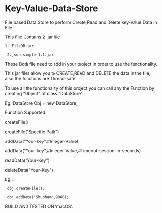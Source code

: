 # Key-Value-Data-Store
File based Data Store to perform Create,Read and Delete key-Value Data in File

This File Contains 2 .jar file
     
	1. FileDB.jar
	
     2.json-simple-1.1.jar
 
 
These Both file need to add in your project in order to use the functionality.

This jar files allow you to CREATE,READ and DELETE the data in the file, also the functions are Thread-safe.

To use all the functionality of this project you can call any the Function by creating "Object" of class "DataStore".

Eg:
     DataStore Obj = new DataStore;
     
     
Function Supported:


createFile()

createFile("Specific Path")


addData("Your-key",#Integer-Value)

addData("Your-key",#Integer-Value,#Timeout-session-in-seconds)


readData("Your-Key")


deleteData("Your-Key")


Eg.: 

     obj.createFile();

     obj.addData("Shubham",9868);



BUILD AND TESTED ON 'macOS'.
